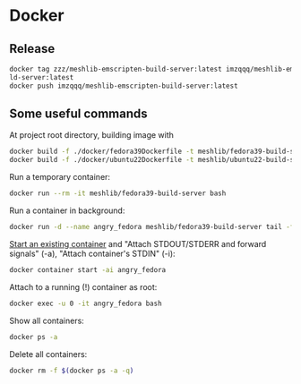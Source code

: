 # Docker

## Release

```sh
docker tag zzz/meshlib-emscripten-build-server:latest imzqqq/meshlib-emscripten-bui
ld-server:latest
docker push imzqqq/meshlib-emscripten-build-server:latest
```

## Some useful commands

At project root directory, building image with

```sh
docker build -f ./docker/fedora39Dockerfile -t meshlib/fedora39-build-server .
docker build -f ./docker/ubuntu22Dockerfile -t meshlib/ubuntu22-build-server .
```

Run a temporary container:

```sh
docker run --rm -it meshlib/fedora39-build-server bash
```

Run a container in background:

```sh
docker run -d --name angry_fedora meshlib/fedora39-build-server tail -f /dev/null
```

[Start an existing container](https://docs.docker.com/engine/reference/commandline/container_start/) and "Attach STDOUT/STDERR and forward signals" (-a), "Attach container's STDIN" (-i):

```sh
docker container start -ai angry_fedora
```

Attach to a running (!) container as root:

```sh
docker exec -u 0 -it angry_fedora bash
```

Show all containers:

```sh
docker ps -a
```

Delete all containers:

```sh
docker rm -f $(docker ps -a -q)
```
